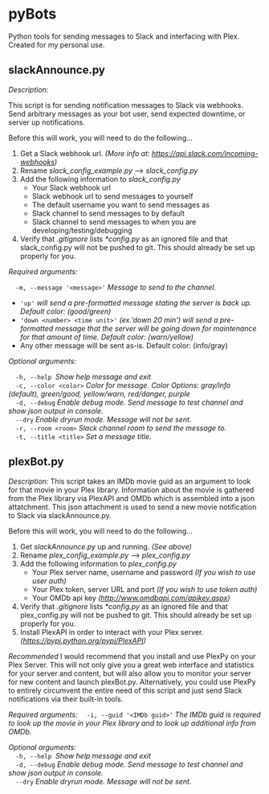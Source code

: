 # pyBots  
Python tools for sending messages to Slack and interfacing with Plex. Created for my personal use.

## slackAnnounce.py  

*Description:*

This script is for sending notification messages to Slack via webhooks. Send arbitrary messages as your bot user, send expected downtime, or server up notifications.


Before this will work, you will need to do the following…
1. Get a Slack webhook url. _(More info at: https://api.slack.com/incoming-webhooks)_
2. Rename _slack_config_example.py_ –> _slack_config.py_
3. Add the following information to _slack_config.py_
    - Your Slack webhook url
    - Slack webhook url to send messages to yourself
    - The default username you want to send messages as
    - Slack channel to send messages to by default
    - Slack channel to send messages to when you are developing/testing/debugging
4. Verify that _.gitignore_ lists _*config.py_ as an ignored file and that slack_config.py will not be pushed to git. This should already be set up properly for you.
  

*Required arguments:*

`  -m, --message '<message>'` _Message to send to the channel._
- `'up'` _will send a pre-formatted message stating the server is back up. Default color: (good/green)_
- `'down <number> <time unit>'` _(ex.'down 20 min') will send a pre-formatted message that the server will be going down for maintenance for that amount of time. Default color: (warn/yellow)_
- Any other message will be sent as-is. Default color: (info/gray)
  
*Optional arguments:*

`  -h, --help`  _Show help message and exit_  
`  -c, --color <color>`  _Color for message. Color Options: gray/info (default), green/good, yellow/warn, red/danger, purple_  
`  -d, --debug`  _Enable debug mode. Send message to test channel and show json output in console._  
`  --dry`  _Enable dryrun mode. Message will not be sent._  
`  -r, --room <room>`  _Slack channel room to send the message to._  
`  -t, --title <title>`  _Set a message title._


## plexBot.py

*Description:*
This script takes an IMDb movie guid as an argument to look for that movie in your Plex library. Information about the movie is gathered from the Plex library via PlexAPI and OMDb which is assembled into a json attatchment. This json attachment is used to send a new movie notification to Slack via slackAnnounce.py.

Before this will work, you will need to do the following…
1. Get _slackAnnounce.py_ up and running. _(See above)_
2. Rename _plex_config_example.py_ –> _plex_config.py_
3. Add the following information to _plex_config.py_
    - Your Plex server name, username and password _(If you wish to use user auth)_
    - Your Plex token, server URL and port _(If you wish to use token auth)_
    - Your OMDb api key _(http://www.omdbapi.com/apikey.aspx)_
4. Verify that _.gitignore_ lists _*config.py_ as an ignored file and that plex_config.py will not be pushed to git. This should already be set up properly for you.
5. Install PlexAPI in order to interact with your Plex server. _(https://pypi.python.org/pypi/PlexAPI)_

*Recommended*
I would recommend that you install and use PlexPy on your Plex Server. This will not only give you a great web interface and statistics for your server and content, but will also allow you to monitor your server for new content and launch plexBot.py. Alternatively, you could use PlexPy to entirely circumvent the entire need of this script and just send Slack notifications via their built-in tools.

*Required arguments:*
`  -i, --guid '<IMDb guid>'` _The IMDb guid is required to look up the movie in your Plex library and to look up additional info from OMDb._  

*Optional arguments:*  
`  -h, --help`  _Show help message and exit_  
`  -d, --debug`  _Enable debug mode. Send message to test channel and show json output in console._  
`  --dry`  _Enable dryrun mode. Message will not be sent._  
